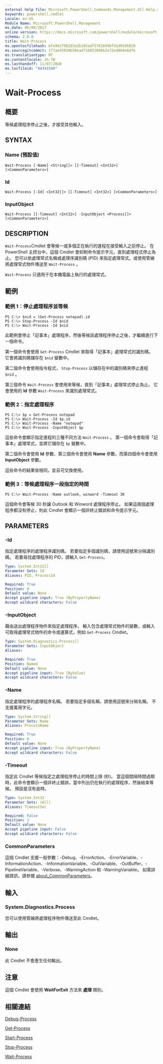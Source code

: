 ```yaml
---
external help file: Microsoft.PowerShell.Commands.Management.dll-Help.xml
keywords: powershell,cmdlet
Locale: en-US
Module Name: Microsoft.PowerShell.Management
ms.date: 06/09/2017
online version: https://docs.microsoft.com/powershell/module/microsoft.powershell.management/wait-process?view=powershell-5.1&WT.mc_id=ps-gethelp
schema: 2.0.0
title: Wait-Process
ms.openlocfilehash: 6fe942f98183a3b185adf5781699bf41d03db920
ms.sourcegitcommit: 177ae45034b58ead716853096b2e72e4864e6df6
ms.translationtype: MT
ms.contentlocale: zh-TW
ms.lasthandoff: 11/07/2020
ms.locfileid: "94343348"
---
```

# Wait-Process

## 概要
等候處理程序停止之後，才接受其他輸入。

## SYNTAX

### Name (預設值)

```
Wait-Process [-Name] <String[]> [[-Timeout] <Int32>] [<CommonParameters>]
```

### Id

```
Wait-Process [-Id] <Int32[]> [[-Timeout] <Int32>] [<CommonParameters>]
```

### InputObject

```
Wait-Process [[-Timeout] <Int32>] -InputObject <Process[]> [<CommonParameters>]
```

## DESCRIPTION

`Wait-Process`Cmdlet 會等候一或多個正在執行的進程在接受輸入之前停止。 在 PowerShell 主控台中，這個 Cmdlet 會抑制命令提示字元，直到處理程式停止為止。 您可以依處理常式名稱或處理序識別碼 (PID) 來指定處理常式，或使用管線將處理常式物件傳送至 `Wait-Process` 。

`Wait-Process` 只適用于在本機電腦上執行的處理常式。

## 範例

### 範例 1︰停止處理程序並等候

```
PS C:\> $nid = (Get-Process notepad).id
PS C:\> Stop-Process -Id $nid
PS C:\> Wait-Process -Id $nid
```

此範例會停止「記事本」處理程序，然後等候該處理程序停止之後，才繼續進行下一個命令。

第一個命令會使用 `Get-Process` Cmdlet 來取得「記事本」處理常式的識別碼。 它會將識別碼儲存在 `$nid` 變數中。

第二個命令會使用指令程式， `Stop-Process` 以儲存在中的識別碼來停止進程 `$nid` 。

第三個命令 `Wait-Process` 會使用來等候，直到「記事本」處理常式停止為止。 它會使用的 **Id** 參數 `Wait-Process` 來識別處理常式。

### 範例 2︰指定處理程序

```
PS C:\> $p = Get-Process notepad
PS C:\> Wait-Process -Id $p.id
PS C:\> Wait-Process -Name "notepad"
PS C:\> Wait-Process -InputObject $p
```

這些命令會顯示指定進程的三種不同方法 `Wait-Process` 。 第一個命令會取得「記事本」處理常式，並將它儲存在 `$p` 變數中。

第二個命令會使用 **Id** 參數、第三個命令會使用 **Name** 參數，而第四個命令會使用 **InputObject** 參數。

這些命令的結果皆相同，並且可交換使用。

### 範例 3︰等候處理程序一段指定的時間

```
PS C:\> Wait-Process -Name outlook, winword -Timeout 30
```

這個命令會等候 30 秒讓 Outlook 和 Winword 處理程序停止。 如果這兩個處理程序都沒有停止，則此 Cmdlet 會顯示一個非終止錯誤和命令提示字元。

## PARAMETERS

### -Id

指定處理程序的處理程序識別碼。 若要指定多個識別碼，請使用逗號來分隔識別碼。
若要尋找處理程序的 PID，請輸入 `Get-Process`。

```yaml
Type: System.Int32[]
Parameter Sets: Id
Aliases: PID, ProcessId

Required: True
Position: 0
Default value: None
Accept pipeline input: True (ByPropertyName)
Accept wildcard characters: False
```

### -InputObject

藉由送出處理程序物件來指定處理程序。 輸入包含處理常式物件的變數，或輸入可取得處理常式物件的命令或運算式，例如 `Get-Process` Cmdlet。

```yaml
Type: System.Diagnostics.Process[]
Parameter Sets: InputObject
Aliases:

Required: True
Position: Named
Default value: None
Accept pipeline input: True (ByValue)
Accept wildcard characters: False
```

### -Name

指定處理程序的處理程序名稱。 若要指定多個名稱，請使用逗號來分隔名稱。 不支援萬用字元。

```yaml
Type: System.String[]
Parameter Sets: Name
Aliases: ProcessName

Required: True
Position: 0
Default value: None
Accept pipeline input: True (ByPropertyName)
Accept wildcard characters: False
```

### -Timeout

指定此 Cmdlet 等候指定之處理程序停止的時間上限 (秒)。
當這個間隔時間過期時，此命令會顯示一個非終止錯誤，當中列出仍在執行的處理程序，然後結束等候。 預設是沒有逾時。

```yaml
Type: System.Int32
Parameter Sets: (All)
Aliases: TimeoutSec

Required: False
Position: 1
Default value: None
Accept pipeline input: False
Accept wildcard characters: False
```

### CommonParameters

這個 Cmdlet 支援一般參數：-Debug、-ErrorAction、-ErrorVariable、-InformationAction、-InformationVariable、-OutVariable、-OutBuffer、-PipelineVariable、-Verbose、-WarningAction 和 -WarningVariable。 如需詳細資訊，請參閱 [about_CommonParameters](https://go.microsoft.com/fwlink/?LinkID=113216)。

## 輸入

### System.Diagnostics.Process

您可以使用管線將處理程序物件傳送至此 Cmdlet。

## 輸出

### None

此 Cmdlet 不會產生任何輸出。

## 注意

這個 Cmdlet 會使用 **WaitForExit** 方法來 **處理** 類別。

## 相關連結

[Debug-Process](Debug-Process.md)

[Get-Process](Get-Process.md)

[Start-Process](Start-Process.md)

[Stop-Process](Stop-Process.md)

[Wait-Process](Wait-Process.md)
